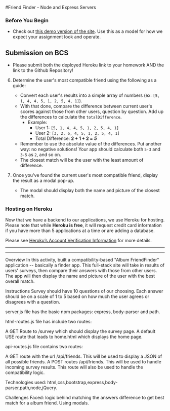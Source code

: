 #Friend Finder - Node and Express Servers


### Before You Begin

* Check out [this demo version of the site](https://friend-finder-fsf.herokuapp.com/). Use this as a model for how we expect your assignment look and operate.

## Submission on BCS

* Please submit both the deployed Heroku link to your homework AND the link to the Github Repository!

6. Determine the user's most compatible friend using the following as a guide:

   * Convert each user's results into a simple array of numbers (ex: `[5, 1, 4, 4, 5, 1, 2, 5, 4, 1]`).
   * With that done, compare the difference between current user's scores against those from other users, question by question. Add up the differences to calculate the `totalDifference`.
     * Example: 
       * User 1: `[5, 1, 4, 4, 5, 1, 2, 5, 4, 1]`
       * User 2: `[3, 2, 6, 4, 5, 1, 2, 5, 4, 1]`
       * Total Difference: **2 + 1 + 2 =** **_5_**
   * Remember to use the absolute value of the differences. Put another way: no negative solutions! Your app should calculate both `5-3` and `3-5` as `2`, and so on. 
   * The closest match will be the user with the least amount of difference.

7. Once you've found the current user's most compatible friend, display the result as a modal pop-up.
   * The modal should display both the name and picture of the closest match.


### Hosting on Heroku

Now that we have a backend to our applications, we use Heroku for hosting. Please note that while **Heroku is free**, it will request credit card information if you have more than 5 applications at a time or are adding a database. 

Please see [Heroku’s Account Verification Information](https://devcenter.heroku.com/articles/account-verification) for more details. 

- - -



----------------------------------------------------------------------------------------

Overview
In this activity, built a compatibility-based "Album FriendFinder" application -- basically a finder app. This full-stack site will take in results of users' surveys, then compare their answers with those from other users. The app will then display the name and picture of the user with the best overall match.

Instructions
Survey should have 10 questions of our choosing. Each answer should be on a scale of 1 to 5 based on how much the user agrees or disagrees with a question.

server.js file has the basic npm packages: express, body-parser and path.

html-routes.js file has include two routes:

A GET Route to /survey which should display the survey page. A default USE route that leads to home.html which displays the home page.

api-routes.js file contains two routes:

A GET route with the url /api/friends. This will be used to display a JSON of all possible friends. A POST routes /api/friends. This will be used to handle incoming survey results. This route will also be used to handle the compatibility logic.

Technologies used:
html,css,bootstrap,express,body-parser,path,node,jQuery.

Challenges Faced: logic behind matching the answers difference to get best match for a album friend. Using modals.